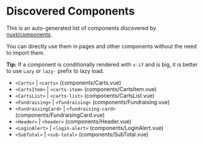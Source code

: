 # Discovered Components

This is an auto-generated list of components discovered by [nuxt/components](https://github.com/nuxt/components).

You can directly use them in pages and other components without the need to import them.

**Tip:** If a component is conditionally rendered with `v-if` and is big, it is better to use `Lazy` or `lazy-` prefix to lazy load.

- `<Carts>` | `<carts>` (components/Carts.vue)
- `<CartsItem>` | `<carts-item>` (components/CartsItem.vue)
- `<CartsList>` | `<carts-list>` (components/CartsList.vue)
- `<Fundraising>` | `<fundraising>` (components/Fundraising.vue)
- `<FundraisingCard>` | `<fundraising-card>` (components/FundraisingCard.vue)
- `<Header>` | `<header>` (components/Header.vue)
- `<LoginAlert>` | `<login-alert>` (components/LoginAlert.vue)
- `<SubTotal>` | `<sub-total>` (components/SubTotal.vue)
